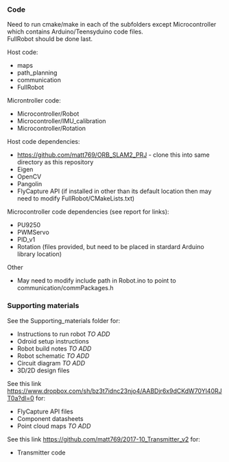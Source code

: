 ### Code
Need to run cmake/make in each of the subfolders except Microcontroller which contains Arduino/Teensyduino code files.  
FullRobot should be done last.  

Host code:  
* maps  
* path_planning  
* communication  
* FullRobot  

Microntroller code:  
* Microcontroller/Robot
* Microcontroller/IMU_calibration
* Microcontroller/Rotation


Host code dependencies:
* https://github.com/matt769/ORB_SLAM2_PRJ - clone this into same directory as this repository
* Eigen
* OpenCV
* Pangolin
* FlyCapture API (if installed in other than its default location then may need to modify FullRobot/CMakeLists.txt)


Microcontroller code dependencies (see report for links):
* PU9250
* PWMServo
* PID_v1
* Rotation (files provided, but need to be placed in stardard Arduino library location)

Other
* May need to modify include path in Robot.ino to point to communication/commPackages.h


### Supporting materials
See the Supporting_materials folder for:  
- Instructions to run robot *TO ADD*
- Odroid setup instructions
- Robot build notes *TO ADD*
- Robot schematic *TO ADD*
- Circuit diagram *TO ADD*
- 3D/2D design files


See this link https://www.dropbox.com/sh/bz3t7idnc23njo4/AABDjr6x9dCKdW70Yl40RJT0a?dl=0 for:  
- FlyCapture API files
- Component datasheets
- Point cloud maps *TO ADD*

See this link https://github.com/matt769/2017-10_Transmitter_v2 for:
- Transmitter code
